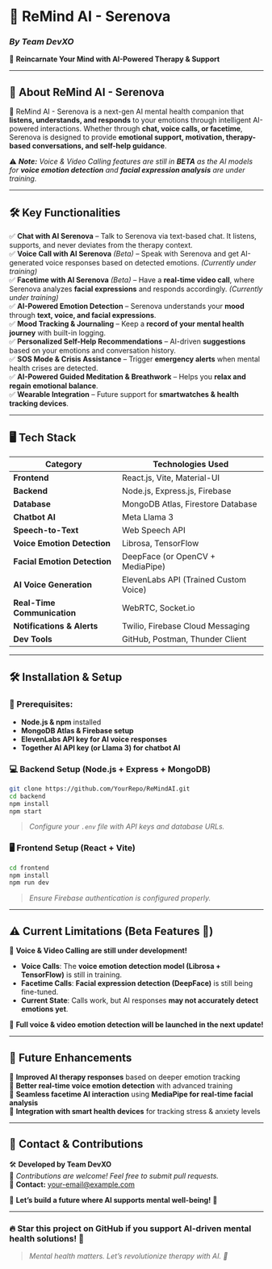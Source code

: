 # **🚀 ReMind AI - Serenova**  
### _By Team DevXO_  
🌿 **Reincarnate Your Mind with AI-Powered Therapy & Support**  

---  

## **🌟 About ReMind AI - Serenova**  
🚀 ReMind AI - Serenova is a next-gen AI mental health companion that **listens, understands, and responds** to your emotions through intelligent AI-powered interactions. Whether through **chat, voice calls, or facetime**, Serenova is designed to provide **emotional support, motivation, therapy-based conversations, and self-help guidance**.  

⚠️ **_Note:_** _Voice & Video Calling features are still in **BETA** as the AI models for **voice emotion detection** and **facial expression analysis** are under training._  

---  

## **🛠️ Key Functionalities**  

✅ **Chat with AI Serenova** – Talk to Serenova via text-based chat. It listens, supports, and never deviates from the therapy context.  
✅ **Voice Call with AI Serenova** _(Beta)_ – Speak with Serenova and get AI-generated voice responses based on detected emotions. _(Currently under training)_  
✅ **Facetime with AI Serenova** _(Beta)_ – Have a **real-time video call**, where Serenova analyzes **facial expressions** and responds accordingly. _(Currently under training)_  
✅ **AI-Powered Emotion Detection** – Serenova understands your **mood** through **text, voice, and facial expressions**.  
✅ **Mood Tracking & Journaling** – Keep a **record of your mental health journey** with built-in logging.  
✅ **Personalized Self-Help Recommendations** – AI-driven **suggestions** based on your emotions and conversation history.  
✅ **SOS Mode & Crisis Assistance** – Trigger **emergency alerts** when mental health crises are detected.  
✅ **AI-Powered Guided Meditation & Breathwork** – Helps you **relax and regain emotional balance**.  
✅ **Wearable Integration** – Future support for **smartwatches & health tracking devices**.  

---  

## **🖥️ Tech Stack**  

| **Category**        | **Technologies Used**                     |
|---------------------|------------------------------------------|
| **Frontend**        | React.js, Vite, Material-UI              |
| **Backend**         | Node.js, Express.js, Firebase            |
| **Database**        | MongoDB Atlas, Firestore Database        |
| **Chatbot AI**      | Meta Llama 3                             |
| **Speech-to-Text**  | Web Speech API                           |
| **Voice Emotion Detection** | Librosa, TensorFlow              |
| **Facial Emotion Detection** | DeepFace (or OpenCV + MediaPipe) |
| **AI Voice Generation** | ElevenLabs API (Trained Custom Voice) |
| **Real-Time Communication** | WebRTC, Socket.io                 |
| **Notifications & Alerts** | Twilio, Firebase Cloud Messaging  |
| **Dev Tools**       | GitHub, Postman, Thunder Client          |

---  

## **🛠️ Installation & Setup**  

### **📌 Prerequisites:**  
- **Node.js & npm** installed  
- **MongoDB Atlas & Firebase setup**  
- **ElevenLabs API key for AI voice responses**  
- **Together AI API key (or Llama 3) for chatbot AI**  

### **💻 Backend Setup (Node.js + Express + MongoDB)**
```bash
git clone https://github.com/YourRepo/ReMindAI.git
cd backend
npm install
npm start
```
> _Configure your `.env` file with API keys and database URLs._  

### **🖥️ Frontend Setup (React + Vite)**
```bash
cd frontend
npm install
npm run dev
```
> _Ensure Firebase authentication is configured properly._  

---  

## **⚠️ Current Limitations (Beta Features 🚧)**  
🔹 **Voice & Video Calling are still under development!**  
- **Voice Calls**: The **voice emotion detection model (Librosa + TensorFlow)** is still in training.  
- **Facetime Calls**: **Facial expression detection (DeepFace)** is still being fine-tuned.  
- **Current State**: Calls work, but AI responses **may not accurately detect emotions yet**.  

🚀 **Full voice & video emotion detection will be launched in the next update!**  

---  

## **🎯 Future Enhancements**  
🔹 **Improved AI therapy responses** based on deeper emotion tracking  
🔹 **Better real-time voice emotion detection** with advanced training  
🔹 **Seamless facetime AI interaction** using **MediaPipe for real-time facial analysis**  
🔹 **Integration with smart health devices** for tracking stress & anxiety levels  

---  

## **📩 Contact & Contributions**  
🛠️ **Developed by Team DevXO**  
📌 _Contributions are welcome! Feel free to submit pull requests._  
📧 **Contact:** your-email@example.com  

🚀 **Let’s build a future where AI supports mental well-being!** 💙  

---  

### **🔥 Star this project on GitHub if you support AI-driven mental health solutions! 🌟**  
> _Mental health matters. Let’s revolutionize therapy with AI. 💙_  
